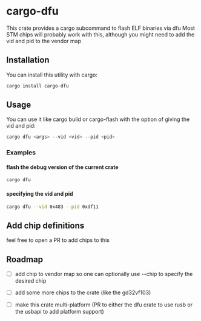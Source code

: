 # cargo-dfu

This crate provides a cargo subcommand to flash ELF binaries via dfu
Most STM chips will probably work with this, although you might need to add the vid and pid to the vendor map

## Installation

You can install this utility with cargo:

```bash
cargo install cargo-dfu
```

## Usage

You can use it like cargo build or cargo-flash with the option of giving the vid and pid:

```bash
cargo dfu <args> --vid <vid> --pid <pid>
```

### Examples

#### flash the debug version of the current crate

```bash
cargo dfu 
```

#### specifying the vid and pid

```bash
cargo dfu --vid 0x483 --pid 0xdf11
```

## Add chip definitions
feel free to open a PR to add chips to this

## Roadmap
- [ ] add chip to vendor map so one can optionally use --chip to specify the desired chip
- [ ] add some more chips to the crate (like the gd32vf103)
- [ ] make this crate multi-platform (PR to either the dfu crate to use rusb or the usbapi to add platform support)

